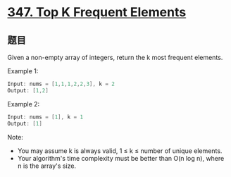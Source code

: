 # [347. Top K Frequent Elements](https://leetcode.com/problems/top-k-frequent-elements/)

## 题目

Given a non-empty array of integers, return the k most frequent elements.

Example 1:

```c
Input: nums = [1,1,1,2,2,3], k = 2
Output: [1,2]
```

Example 2:

```c
Input: nums = [1], k = 1
Output: [1]
```

Note:  

- You may assume k is always valid, 1 ≤ k ≤ number of unique elements.
- Your algorithm's time complexity must be better than O(n log n), where n is the array's size.
